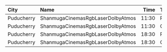 | City       | Name                              |  Time | Type     | Price | Capacity | Booked |
| :--------- | :-------------------------------- | ----: | :------- | ----: | -------: | -----: |
| Puducherry | ShanmugaCinemasRgbLaserDolbyAtmos | 11:30 | Platinum |  100₹ |      110 |     54 |
| Puducherry | ShanmugaCinemasRgbLaserDolbyAtmos | 11:30 | Gold     |   75₹ |       22 |     11 |
| Puducherry | ShanmugaCinemasRgbLaserDolbyAtmos | 18:30 | Platinum |  100₹ |      110 |     56 |
| Puducherry | ShanmugaCinemasRgbLaserDolbyAtmos | 18:30 | Gold     |   75₹ |       22 |     11 |